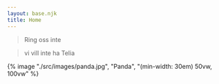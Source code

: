 ```yaml
---
layout: base.njk
title: Home
---
```


> Ring oss inte 

> vi vill inte ha Telia

{% image "./src/images/panda.jpg", "Panda", "(min-width: 30em) 50vw, 100vw" %}

